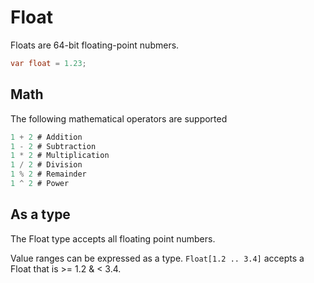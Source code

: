 # Float
Floats are 64-bit floating-point nubmers.

```cs
var float = 1.23;
```

## Math
The following mathematical operators are supported
```cs
1 + 2 # Addition
1 - 2 # Subtraction
1 * 2 # Multiplication
1 / 2 # Division
1 % 2 # Remainder
1 ^ 2 # Power
```

## As a type
The Float type accepts all floating point numbers.

Value ranges can be expressed as a type.
`Float[1.2 .. 3.4]` accepts a Float that is >= 1.2 & < 3.4.
